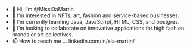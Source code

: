 - 👋 Hi, I’m @MissXiaMartin
- 👀 I’m interested in NFTs, art, fashion and service-based businesses.
- 🌱 I’m currently learning Java, JavaScript, HTML, CSS, and postgres.
- 💞️ I’m looking to collaborate on innovative applications for high fashion brands or art collectives.
- 📫 How to reach me ... linkedin.com/in/xia-martin/

<!---
MissXiaMartin/MissXiaMartin is a ✨ special ✨ repository because its `README.md` (this file) appears on your GitHub profile.
You can click the Preview link to take a look at your changes.
--->
